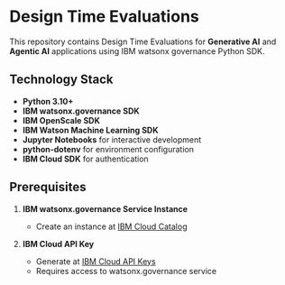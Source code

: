 # Design Time Evaluations

This repository contains Design Time Evaluations for **Generative AI** and **Agentic AI** applications using IBM watsonx governance Python SDK.

## Technology Stack

- **Python 3.10+**
- **IBM watsonx.governance SDK**
- **IBM OpenScale SDK**
- **IBM Watson Machine Learning SDK**
- **Jupyter Notebooks** for interactive development
- **python-dotenv** for environment configuration
- **IBM Cloud SDK** for authentication

## Prerequisites

1. **IBM watsonx.governance Service Instance**
   - Create an instance at [IBM Cloud Catalog](https://cloud.ibm.com/catalog/services/watsonxgovernance)

2. **IBM Cloud API Key**
   - Generate at [IBM Cloud API Keys](https://cloud.ibm.com/iam/apikeys)
   - Requires access to watsonx.governance service
